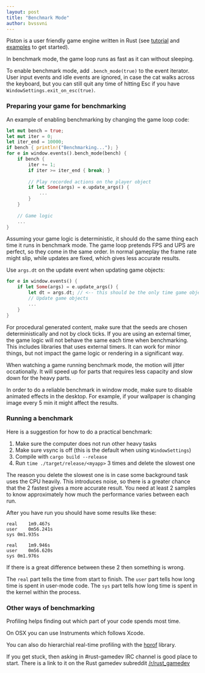 ```yaml
---
layout: post
title: "Benchmark Mode"
author: bvssvni
---
```


Piston is a user friendly game engine written in Rust
(see [tutorial](https://github.com/pistondevelopers/piston-tutorials) and [examples](https://github.com/pistondevelopers/piston-examples) to get started).

In benchmark mode, the game loop runs as fast as it can without sleeping.

To enable benchmark mode, add `.bench_mode(true)` to the event iterator.
User input events and idle events are ignored, in case the cat walks across the keyboard,
but you can still quit any time
of hitting Esc if you have `WindowSettings.exit_on_esc(true)`.

### Preparing your game for benchmarking

An example of enabling benchmarking by changing the game loop code:

```Rust
let mut bench = true;
let mut iter = 0;
let iter_end = 10000;
if bench { println!("Benchmarking..."); }
for e in window.events().bench_mode(bench) {
    if bench {
        iter += 1;
        if iter >= iter_end { break; }
        
        // Play recorded actions on the player object
        if let Some(args) = e.update_args() {
            ...
        }
    }
    
    // Game logic
    ...
}
```

Assuming your game logic is deterministic, it should do the same thing each time it runs in benchmark mode.
The game loop pretends FPS and UPS are perfect, so they come in the same order.
In normal gameplay the frame rate might slip, while updates are fixed,
which gives less accurate results.

Use `args.dt` on the update event when updating game objects:

```Rust
for e in window.events() {
    if let Some(args) = e.update_args() {
        let dt = args.dt; // <-- this should be the only time game objects know
        // Update game objects
        ...
    }
}
```

For procedural generated content, make sure that the seeds are chosen deterministically and not by clock ticks.
If you are using an external timer, the game logic will not behave the same each time when benchmarking.
This includes libraries that uses external timers. It can work for minor things, but not impact the game logic or rendering in a significant way.

When watching a game running benchmark mode, the motion will jitter occationally.
It will speed up for parts that requires less capacity and slow down for the heavy parts.

In order to do a reliable benchmark in window mode, make sure to disable animated effects in the desktop.
For example, if your wallpaper is changing image every 5 min it might affect the results.

### Running a benchmark

Here is a suggestion for how to do a practical benchmark:

1. Make sure the computer does not run other heavy tasks
2. Make sure vsync is off (this is the default when using `WindowSettings`)
2. Compile with `cargo build --release`
3. Run `time ./target/release/<myapp>` 3 times and delete the slowest one

The reason you delete the slowest one is in case some background task uses the CPU heavily.
This introduces noise, so there is a greater chance that the 2 fastest gives a more accurate result.
You need at least 2 samples to know approximately how much the performance varies between each run.

After you have run you should have some results like these:

```
real    1m9.467s
user    0m56.241s
sys 0m1.935s

real    1m9.946s
user    0m56.620s
sys 0m1.976s
```

If there is a great difference between these 2 then something is wrong.

The `real` part tells the time from start to finish.
The `user` part tells how long time is spent in user-mode code.
The `sys` part tells how long time is spent in the kernel within the process.

### Other ways of benchmarking

Profiling helps finding out which part of your code spends most time.

On OSX you can use Instruments which follows Xcode.

You can also do hierarchial real-time profiling with the [hprof](https://github.com/cmr/hprof) library.

If you get stuck, then asking in #rust-gamedev IRC channel is good place to start.
There is a link to it on the Rust gamedev subreddit [/r/rust_gamedev](http://www.reddit.com/r/rust_gamedev/)
